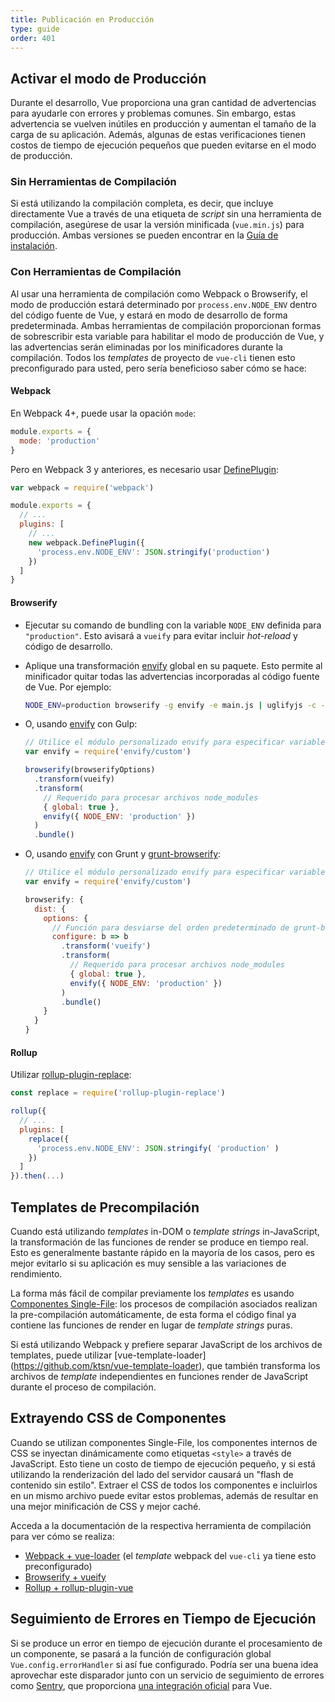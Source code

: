 ```yaml
---
title: Publicación en Producción
type: guide
order: 401
---
```


## Activar el modo de Producción

Durante el desarrollo, Vue proporciona una gran cantidad de advertencias para ayudarle con errores y problemas comunes. Sin embargo, estas advertencia se vuelven inútiles en producción y aumentan el tamaño de la carga de su aplicación. Además, algunas de estas verificaciones tienen costos de tiempo de ejecución pequeños que pueden evitarse en el modo de producción.

### Sin Herramientas de Compilación

Si está utilizando la compilación completa, es decir, que incluye directamente Vue a través de una etiqueta de _script_ sin una herramienta de compilación, asegúrese de usar la versión minificada (`vue.min.js`) para producción. Ambas versiones se pueden encontrar en la [Guía de instalación](installation.html#Direct-lt-script-gt-Include).

### Con Herramientas de Compilación

Al usar una herramienta de compilación como Webpack o Browserify, el modo de producción estará determinado por `process.env.NODE_ENV` dentro del código fuente de Vue, y estará en modo de desarrollo de forma predeterminada. Ambas herramientas de compilación proporcionan formas de sobrescribir esta variable para habilitar el modo de producción de Vue, y las advertencias serán eliminadas por los minificadores durante la compilación. Todos los _templates_ de proyecto de `vue-cli` tienen esto preconfigurado para usted, pero sería beneficioso saber cómo se hace:

#### Webpack

En Webpack 4+, puede usar la opación `mode`:

``` js
module.exports = {
  mode: 'production'
}
```

Pero en Webpack 3 y anteriores, es necesario usar [DefinePlugin](https://webpack.js.org/plugins/define-plugin/):

``` js
var webpack = require('webpack')

module.exports = {
  // ...
  plugins: [
    // ...
    new webpack.DefinePlugin({
      'process.env.NODE_ENV': JSON.stringify('production')
    })
  ]
}
```
#### Browserify

- Ejecutar su comando de bundling con la variable `NODE_ENV` definida para `"production"`. Esto avisará a `vueify` para evitar incluir _hot-reload_ y código de desarrollo.

- Aplique una transformación [envify](https://github.com/hughsk/envify) global en su paquete. Esto permite al minificador quitar todas las advertencias incorporadas al código fuente de Vue. Por ejemplo:

  ``` bash
  NODE_ENV=production browserify -g envify -e main.js | uglifyjs -c -m > build.js
  ```

- O, usando [envify](https://github.com/hughsk/envify) con Gulp:

  ``` js
  // Utilice el módulo personalizado envify para especificar variables de entorno
  var envify = require('envify/custom')

  browserify(browserifyOptions)
    .transform(vueify)
    .transform(
      // Requerido para procesar archivos node_modules
      { global: true },
      envify({ NODE_ENV: 'production' })
    )
    .bundle()
  ```

- O, usando [envify](https://github.com/hughsk/envify) con Grunt y [grunt-browserify](https://github.com/jmreidy/grunt-browserify):

  ``` js
  // Utilice el módulo personalizado envify para especificar variables de entorno
  var envify = require('envify/custom')

  browserify: {
    dist: {
      options: {
        // Función para desviarse del orden predeterminado de grunt-browserify
        configure: b => b
          .transform('vueify')
          .transform(
            // Requerido para procesar archivos node_modules
            { global: true },
            envify({ NODE_ENV: 'production' })
          )
          .bundle()
      }
    }
  }
  ```

#### Rollup

Utilizar [rollup-plugin-replace](https://github.com/rollup/rollup-plugin-replace):

``` js
const replace = require('rollup-plugin-replace')

rollup({
  // ...
  plugins: [
    replace({
      'process.env.NODE_ENV': JSON.stringify( 'production' )
    })
  ]
}).then(...)
```

## Templates de Precompilación

Cuando está utilizando _templates_ in-DOM o _template strings_ in-JavaScript, la transformación de las funciones de render se produce en tiempo real. Esto es generalmente bastante rápido en la mayoría de los casos, pero es mejor evitarlo si su aplicación es muy sensible a las variaciones de rendimiento.

La forma más fácil de compilar previamente los _templates_ es usando [Componentes Single-File](single-file-components.html): los procesos de compilación asociados realizan la pre-compilación automáticamente, de esta forma el código final ya contiene las funciones de render en lugar de _template strings_ puras.

Si está utilizando Webpack y prefiere separar JavaScript de los archivos de templates, puede utilizar [vue-template-loader] (https://github.com/ktsn/vue-template-loader), que también transforma los archivos de _template_ independientes en funciones render de JavaScript durante el proceso de compilación.

## Extrayendo CSS de Componentes

Cuando se utilizan componentes Single-File, los componentes internos de CSS se inyectan dinámicamente como etiquetas `<style>` a través de JavaScript. Esto tiene un costo de tiempo de ejecución pequeño, y si está utilizando la renderización del lado del servidor causará un "flash de contenido sin estilo". Extraer el CSS de todos los componentes e incluirlos en un mismo archivo puede evitar estos problemas, además de resultar en una mejor minificación de CSS y mejor caché.

Acceda a la documentación de la respectiva herramienta de compilación para ver cómo se realiza:

- [Webpack + vue-loader](https://vue-loader.vuejs.org/en/configurations/extract-css.html) (el _template_ webpack del `vue-cli` ya tiene esto preconfigurado)
- [Browserify + vueify](https://github.com/vuejs/vueify#css-extraction)
- [Rollup + rollup-plugin-vue](https://vuejs.github.io/rollup-plugin-vue/#/en/2.3/?id=custom-handler)

## Seguimiento de Errores en Tiempo de Ejecución

Si se produce un error en tiempo de ejecución durante el procesamiento de un componente, se pasará a la función de configuración global `Vue.config.errorHandler` si así fue configurado. Podría ser una buena idea aprovechar este disparador junto con un servicio de seguimiento de errores como [Sentry](https://sentry.io), que proporciona [una integración oficial](https://sentry.io/for/vue/) para Vue.